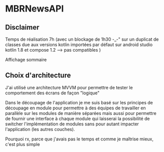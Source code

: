 # MBRNewsAPI

## Disclaimer

Temps de réalisation 7h (avec un blockage de 1h30 -_-" sur un duplicat de classes due aux versions kotlin importées par défaut sur android studio kotlin 1.8 et compose 1.2 --> pas compatibles )

Affichage sommaire

## Choix d'architecture

J'ai utilisé une architecture MVVM pour permettre de tester le comportement des écrans de façon "logique"

Dans le découpage de l'application je me suis basé sur les principes de découpage en module pour permettre à des équipes de travailler en parallèle sur les modules de manière séparées mais aussi pour permettre de fournir une interface à chaque module qui laisserai la possibilité de switcher l'implémentation de modules sans pour autant impacter l'application (les autres couches).

Pourquoi rx, parce que j'avais pas le temps et comme je maîtrise mieux, c'est plus simple
